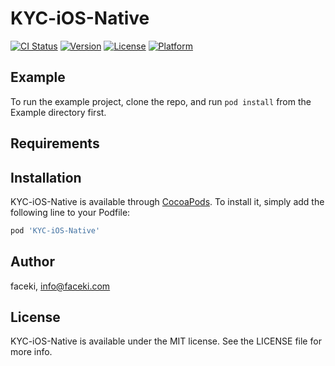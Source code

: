 # KYC-iOS-Native

[![CI Status](https://img.shields.io/travis/faceki/KYC-iOS-Native.svg?style=flat)](https://travis-ci.org/faceki/KYC-iOS-Native)
[![Version](https://img.shields.io/cocoapods/v/KYC-iOS-Native.svg?style=flat)](https://cocoapods.org/pods/KYC-iOS-Native)
[![License](https://img.shields.io/cocoapods/l/KYC-iOS-Native.svg?style=flat)](https://cocoapods.org/pods/KYC-iOS-Native)
[![Platform](https://img.shields.io/cocoapods/p/KYC-iOS-Native.svg?style=flat)](https://cocoapods.org/pods/KYC-iOS-Native)

## Example

To run the example project, clone the repo, and run `pod install` from the Example directory first.

## Requirements

## Installation

KYC-iOS-Native is available through [CocoaPods](https://cocoapods.org). To install
it, simply add the following line to your Podfile:

```ruby
pod 'KYC-iOS-Native'
```

## Author

faceki, info@faceki.com

## License

KYC-iOS-Native is available under the MIT license. See the LICENSE file for more info.
